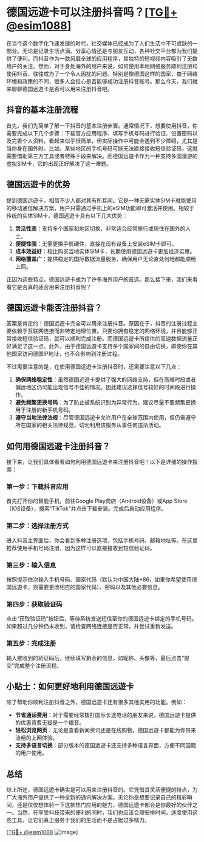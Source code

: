 # 德国远遊卡可以注册抖音吗？[[TG💪+ @esim1088](https://t.me/s/esim1088)]

在当今这个数字化飞速发展的时代，社交媒体已经成为了人们生活中不可或缺的一部分。无论是记录生活点滴、分享心情还是与朋友互动，各种社交平台都为我们提供了便利。而抖音作为一款风靡全球的应用程序，其独特的短视频内容吸引了无数用户的关注。然而，对于身处海外的用户来说，如何使用本地网络服务顺利注册和使用抖音，往往成为了一个令人困扰的问题。特别是像德国这样的国家，由于网络环境和政策的不同，很多人会担心是否能够成功注册抖音账号。那么今天，我们就来聊聊德国远遊卡是否可以用来注册抖音吧。

## 抖音的基本注册流程

首先，我们先简单了解一下抖音的基本注册步骤。通常情况下，想要使用抖音，你需要完成以下几个步骤：下载官方应用程序、填写手机号码进行验证、设置密码以及完善个人资料。看起来似乎很简单，但实际操作中可能会遇到不少障碍，尤其是当你身在国外时。比如，某些地区的手机号码可能无法直接接收短信验证码，这就需要借助第三方工具或者特殊手段来解决。而德国远遊卡作为一种支持多国漫游的虚拟SIM卡，它的出现正好解决了这一难题。

## 德国远遊卡的优势

提到德国远遊卡，相信不少人都对其有所耳闻。它是一种无需实体SIM卡就能使用的移动通信解决方案，用户只需通过手机上的eSIM功能即可激活并使用。相较于传统的实体SIM卡，德国远遊卡具有以下几大优势：

1. **灵活性高**：支持多个国家和地区切换，非常适合经常旅行或居住在国外的人士。
2. **便捷性强**：无需更换手机硬件，直接在现有设备上安装eSIM卡即可。
3. **成本效益好**：相比购买当地实体SIM卡，长期使用德国远遊卡更加经济实惠。
4. **网络覆盖广**：提供稳定的国际数据流量服务，确保用户无论身处何地都能顺畅上网。

正因为这些特点，德国远遊卡成为了许多海外用户的首选。那么接下来，我们来看看它是否真的适合用来注册抖音呢？

## 德国远遊卡能否注册抖音？

答案是肯定的！德国远遊卡完全可以用来注册抖音。原因在于，抖音的注册过程主要依赖于互联网连接而非特定地理位置。只要你拥有稳定的网络环境，并且能够正常接收短信验证码，就可以顺利完成注册。而德国远遊卡所提供的高速数据流量正好满足了这一点。此外，由于德国远遊卡支持多个国家间的自由切换，即使你在其他国家访问德国IP地址，也不会影响到注册过程。

不过需要注意的是，在使用德国远遊卡注册抖音时，还需要注意以下几点：

1. **确保网络稳定性**：虽然德国远遊卡提供了强大的网络支持，但在高峰时段或者偏远地区仍可能出现信号不佳的情况。因此建议选择信号较好的时间段进行操作。
2. **避免频繁更换号码**：为了防止被系统识别为异常行为，建议尽量不要频繁更换用于注册的新手机号码。
3. **遵守当地法律法规**：尽管德国远遊卡允许用户在全球范围内使用，但仍需遵守所在国家的相关法律规范，切勿利用该服务从事任何违法活动。

## 如何用德国远遊卡注册抖音？

接下来，让我们具体看看如何利用德国远遊卡来注册抖音吧！以下是详细的操作指南：

### 第一步：下载抖音应用
首先打开你的智能手机，前往Google Play商店（Android设备）或App Store（iOS设备），搜索“TikTok”并点击下载安装。完成后启动应用程序。

### 第二步：选择注册方式
进入抖音主界面后，你会看到多种注册选项，包括手机号码、邮箱地址等。在这里推荐使用手机号码注册，因为这样可以直接接收到短信验证码。

### 第三步：输入信息
按照提示依次输入手机号码、国家代码（默认为中国大陆+86，如果你希望使用德国远遊卡，则需要更改相应的国家代码）、密码以及其他必要信息。

### 第四步：获取验证码
点击“获取验证码”按钮后，等待系统发送短信至你的德国远遊卡绑定的手机号码。如果超过几分钟仍未收到，请检查网络连接是否正常，并尝试重新发送。

### 第五步：完成注册
输入接收到的验证码后，继续填写剩余的信息，如昵称、头像等，最后点击“提交”完成整个注册流程。

## 小贴士：如何更好地利用德国远遊卡

除了帮助你顺利注册抖音之外，德国远遊卡还有很多其他实用的功能。例如：

- **节省通话费用**：对于需要经常拨打国际长途电话的朋友来说，德国远遊卡提供的优惠资费无疑是一个福音。
- **轻松浏览网页**：无论是查看新闻资讯还是在线购物，德国远遊卡都能为你带来流畅的上网体验。
- **支持多语言切换**：部分版本的德国远遊卡还支持多种语言界面，方便不同国籍的用户使用。

## 总结

综上所述，德国远遊卡确实是可以用来注册抖音的。它凭借其灵活便捷的特点，为广大海外用户提供了一种全新的通讯解决方案。无论你是想要记录自己的精彩瞬间，还是仅仅想体验一下这款热门应用的魅力，德国远遊卡都会是你最好的伙伴之一。当然，在享受科技带来的便利的同时，我们也应该合理安排时间，适度使用这些工具，让它们真正服务于我们的生活而不是占据过多精力。

[[TG💪+ @esim1088](https://t.me/s/esim1088) ![Image](https://i.postimg.cc/4NQfJmqS/Snipaste-2025-05-13-00-14-12.png)]
